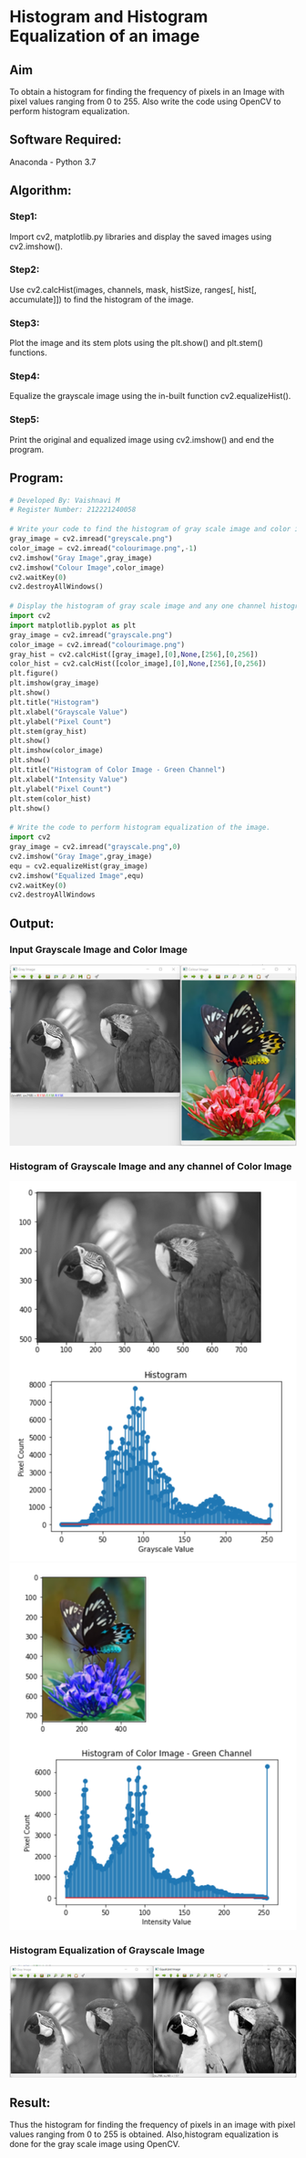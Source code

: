 # Histogram and Histogram Equalization of an image
## Aim
To obtain a histogram for finding the frequency of pixels in an Image with pixel values ranging from 0 to 255. Also write the code using OpenCV to perform histogram equalization.

## Software Required:
Anaconda - Python 3.7

## Algorithm:
### Step1:
Import cv2, matplotlib.py libraries and display the saved images using cv2.imshow().
<br>

### Step2:
Use cv2.calcHist(images, channels, mask, histSize, ranges[, hist[, accumulate]]) to find the histogram of the image.
<br>

### Step3:
Plot the image and its stem plots using the plt.show() and plt.stem() functions.
<br>

### Step4:
Equalize the grayscale image using the in-built function cv2.equalizeHist().
<br>

### Step5:
Print the original and equalized image using cv2.imshow() and end the program.

## Program:
```python
# Developed By: Vaishnavi M
# Register Number: 212221240058

# Write your code to find the histogram of gray scale image and color image channels.
gray_image = cv2.imread("greyscale.png")
color_image = cv2.imread("colourimage.png",-1)
cv2.imshow("Gray Image",gray_image)
cv2.imshow("Colour Image",color_image)
cv2.waitKey(0)
cv2.destroyAllWindows() 

# Display the histogram of gray scale image and any one channel histogram from color image
import cv2
import matplotlib.pyplot as plt
gray_image = cv2.imread("grayscale.png")
color_image = cv2.imread("colourimage.png")
gray_hist = cv2.calcHist([gray_image],[0],None,[256],[0,256])
color_hist = cv2.calcHist([color_image],[0],None,[256],[0,256])
plt.figure()
plt.imshow(gray_image)
plt.show()
plt.title("Histogram")
plt.xlabel("Grayscale Value")
plt.ylabel("Pixel Count")
plt.stem(gray_hist)
plt.show()
plt.imshow(color_image)
plt.show()
plt.title("Histogram of Color Image - Green Channel")
plt.xlabel("Intensity Value")
plt.ylabel("Pixel Count")
plt.stem(color_hist)
plt.show()

# Write the code to perform histogram equalization of the image. 
import cv2
gray_image = cv2.imread("grayscale.png",0)
cv2.imshow("Gray Image",gray_image)
equ = cv2.equalizeHist(gray_image)
cv2.imshow("Equalized Image",equ)
cv2.waitKey(0)
cv2.destroyAllWindows

```
## Output:
### Input Grayscale Image and Color Image
![input](./output1..png)

### Histogram of Grayscale Image and any channel of Color Image
![output](./output2..png)
![output](./output2.png)
<br>

### Histogram Equalization of Grayscale Image
![output](./output3.png)
<br>

## Result: 
Thus the histogram for finding the frequency of pixels in an image with pixel values ranging from 0 to 255 is obtained. Also,histogram equalization is done for the gray scale image using OpenCV.
